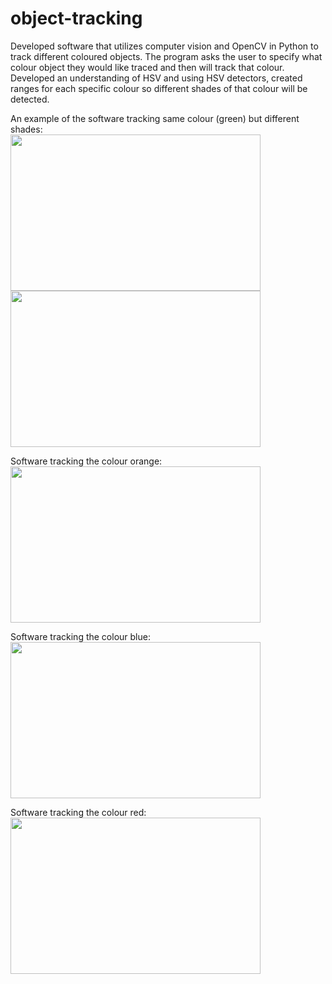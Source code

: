 # object-tracking

Developed software that utilizes computer vision and OpenCV in Python to track different coloured objects. The program asks the user to specify what colour object they would like traced and then will track that colour. Developed an understanding of HSV and using HSV detectors, created ranges for each specific colour so different shades of that colour will be detected.

An example of the software tracking same colour (green) but different shades:
<br>
<img src="https://github.com/matthewswitt/ball-tracking/blob/main/DemoTrack/green.gif" width="400" height="250" align="left">
<img src="https://github.com/matthewswitt/ball-tracking/blob/main/DemoTrack/green2.gif" width="400" height="250" align="middle">

Software tracking the colour orange:
<br>
<img src="https://github.com/matthewswitt/ball-tracking/blob/main/DemoTrack/orange.gif" width="400" height="250">

Software tracking the colour blue:
<br>
<img src="https://github.com/matthewswitt/ball-tracking/blob/main/DemoTrack/blue.gif" width="400" height="250">

Software tracking the colour red:
<br>
<img src="https://github.com/matthewswitt/ball-tracking/blob/main/DemoTrack/red.gif" width="400" height="250">

